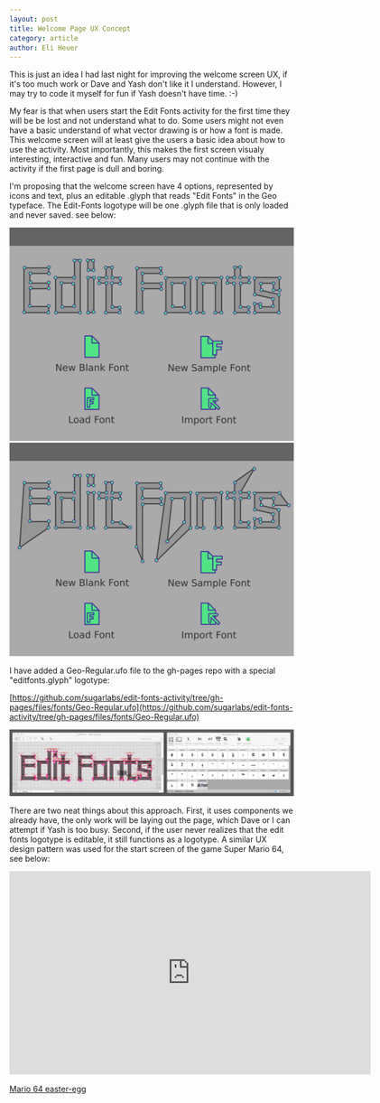 ```yaml
---
layout: post
title: Welcome Page UX Concept
category: article
author: Eli Heuer
---
```

This is just an idea I had last night for improving the welcome screen UX, if it's too much work or Dave and Yash don't like it I understand. However, I may try to code it myself for fun if Yash doesn't have time. :-)

My fear is that when users start the Edit Fonts activity for the first time they will be be lost and not understand what to do. Some users might not even have a basic understand of what vector drawing is or how a font is made. This welcome screen will at least give the users a basic idea about how to use the activity. Most importantly, this makes the first screen visualy interesting, interactive and fun. Many users may not continue with the activity if the first page is dull and boring.

I'm proposing that the welcome screen have 4 options, represented by icons and text, plus an editable .glyph that reads "Edit Fonts" in the Geo typeface. The Edit-Fonts logotype will be one .glyph file that is only loaded and never saved. see below:

![UX concept 01](files/img/wireframe_concept_01_welcome_page.svg)
![UX concept 02](files/img/wireframe_concept_02_welcome_page.svg)

I have added a Geo-Regular.ufo file to the gh-pages repo with a special "editfonts.glyph" logotype:

[https://github.com/sugarlabs/edit-fonts-activity/tree/gh-pages/files/fonts/Geo-Regular.ufo](https://github.com/sugarlabs/edit-fonts-activity/tree/gh-pages/files/fonts/Geo-Regular.ufo)

![editfonts.glyph](files/img/wireframe_concept_welcome_page_03.png)

There are two neat things about this approach. First, it uses components we already have, the only work will be laying out the page, which Dave or I can attempt if Yash is too busy. Second, if the user never realizes that the edit fonts logotype is editable, it still functions as a logotype. A similar UX design pattern was used for the start screen of the game Super Mario 64, see below:

<iframe src="https://player.vimeo.com/video/74943170?title=0&byline=0&portrait=0" width="640" height="360" frameborder="0" webkitallowfullscreen mozallowfullscreen allowfullscreen></iframe>

[Mario 64 easter-egg](https://youtu.be/eBotFor1Xlw)
